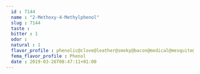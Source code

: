 ```yaml
---
  id : 7144
  name : "2-Methoxy-4-Methylphenol"
  slug : 7144
  taste : 
  bitter : 1
  odor : 
  natural : 1
  flavor_profile : phenolic@clove@leather@smoky@bacon@medical@mesquite@carnation@medicinal@bitter@vanilla@spice
  fema_flavor_profile : Phenol
  date : 2019-03-26T08:47:11+01:00
---
```



